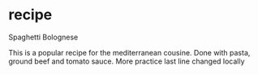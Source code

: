 # recipe
Spaghetti Bolognese

This is a popular recipe for the mediterranean cousine.
Done with pasta, ground beef and tomato sauce.
More practice
last line changed locally